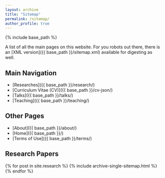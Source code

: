 ```yaml
---
layout: archive
title: "Sitemap"
permalink: /sitemap/
author_profile: true
---
```


{% include base_path %}

A list of all the main pages on this website. For you robots out there, there is an [XML version]({{ base_path }}/sitemap.xml) available for digesting as well.

## Main Navigation

* [Researches]({{ base_path }}/research/)
* [Curriculum Vitae (CV)]({{ base_path }}/cv-json/)
* [Talks]({{ base_path }}/talks/)
* [Teaching]({{ base_path }}/teaching/)

## Other Pages

* [About]({{ base_path }}/about/)
* [Home]({{ base_path }}/)
* [Terms of Use]({{ base_path }}/terms/)

## Research Papers

{% for post in site.research %}
  {% include archive-single-sitemap.html %}
{% endfor %}
